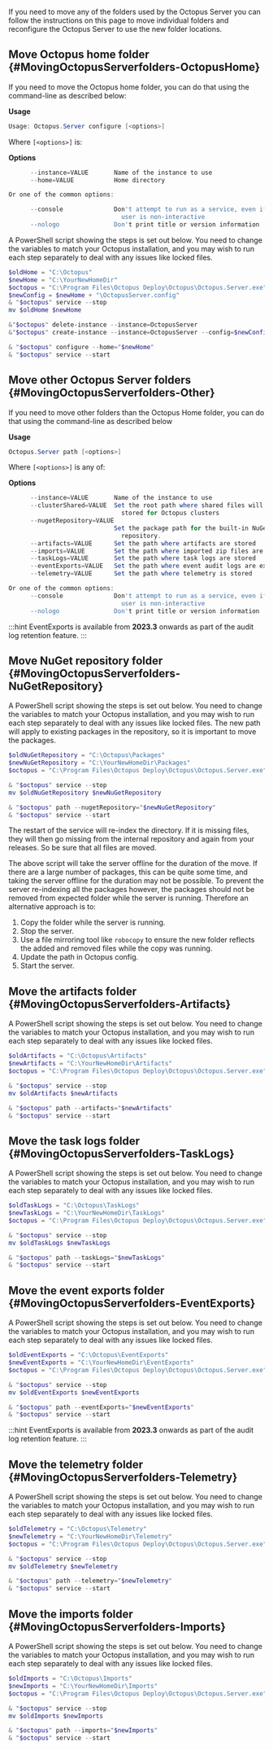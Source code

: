 If you need to move any of the folders used by the Octopus Server you can follow the instructions on this page to move individual folders and reconfigure the Octopus Server to use the new folder locations.

## Move Octopus home folder {#MovingOctopusServerfolders-OctopusHome}

If you need to move the Octopus home folder, you can do that using the command-line as described below:

**Usage**

```powershell
Usage: Octopus.Server configure [<options>]
```

Where `[<options>]` is:

**Options**

```powershell
      --instance=VALUE       Name of the instance to use
      --home=VALUE           Home directory

Or one of the common options:

      --console              Don't attempt to run as a service, even if the
                               user is non-interactive
      --nologo               Don't print title or version information
```

A PowerShell script showing the steps is set out below. You need to change the variables to match your Octopus installation, and you may wish to run each step separately to deal with any issues like locked files.

```powershell
$oldHome = "C:\Octopus"
$newHome = "C:\YourNewHomeDir"
$octopus = "C:\Program Files\Octopus Deploy\Octopus\Octopus.Server.exe"
$newConfig = $newHome + "\OctopusServer.config"
& "$octopus" service --stop
mv $oldHome $newHome

&"$octopus" delete-instance --instance=OctopusServer
&"$octopus" create-instance --instance=OctopusServer --config=$newConfig

& "$octopus" configure --home="$newHome"
& "$octopus" service --start
```

## Move other Octopus Server folders {#MovingOctopusServerfolders-Other}

If you need to move other folders than the Octopus Home folder, you can do that using the command-line as described below

**Usage**

```powershell
Octopus.Server path [<options>]
```

Where `[<options>]` is any of:

**Options**

```powershell
      --instance=VALUE       Name of the instance to use
      --clusterShared=VALUE  Set the root path where shared files will be
                               stored for Octopus clusters
      --nugetRepository=VALUE
                             Set the package path for the built-in NuGet
                               repository.
      --artifacts=VALUE      Set the path where artifacts are stored
      --imports=VALUE        Set the path where imported zip files are stored
      --taskLogs=VALUE       Set the path where task logs are stored
      --eventExports=VALUE   Set the path where event audit logs are exported
      --telemetry=VALUE      Set the path where telemetry is stored

Or one of the common options:
      --console              Don't attempt to run as a service, even if the
                               user is non-interactive
      --nologo               Don't print title or version information
```

:::hint
EventExports is available from **2023.3** onwards as part of the audit log retention feature.
:::

## Move NuGet repository folder {#MovingOctopusServerfolders-NuGetRepository}

A PowerShell script showing the steps is set out below. You need to change the variables to match your Octopus installation, and you may wish to run each step separately to deal with any issues like locked files. The new path will apply to existing packages in the repository, so it is important to move the packages.

```powershell
$oldNuGetRepository = "C:\Octopus\Packages"
$newNuGetRepository = "C:\YourNewHomeDir\Packages"
$octopus = "C:\Program Files\Octopus Deploy\Octopus\Octopus.Server.exe"

& "$octopus" service --stop
mv $oldNuGetRepository $newNuGetRepository

& "$octopus" path --nugetRepository="$newNuGetRepository"
& "$octopus" service --start
```
The restart of the service will re-index the directory. If it is missing files, they will then go missing from the internal repository and again from your releases. So be sure that all files are moved.

The above script will take the server offline for the duration of the move. If there are a large number of packages, this can be quite some time, and taking the server offline for the duration may not be possible. To prevent the server re-indexing all the packages however, the packages should not be removed from expected folder while the server is running. Therefore an alternative approach is to:

1. Copy the folder while the server is running.
1. Stop the server.
1. Use a file mirroring tool like `robocopy` to ensure the new folder reflects the added and removed files while the copy was running.
1. Update the path in Octopus config.
1. Start the server.

## Move the artifacts folder {#MovingOctopusServerfolders-Artifacts}

A PowerShell script showing the steps is set out below. You need to change the variables to match your Octopus installation, and you may wish to run each step separately to deal with any issues like locked files.

```powershell
$oldArtifacts = "C:\Octopus\Artifacts"
$newArtifacts = "C:\YourNewHomeDir\Artifacts"
$octopus = "C:\Program Files\Octopus Deploy\Octopus\Octopus.Server.exe"

& "$octopus" service --stop
mv $oldArtifacts $newArtifacts

& "$octopus" path --artifacts="$newArtifacts"
& "$octopus" service --start
```

## Move the task logs folder {#MovingOctopusServerfolders-TaskLogs}

A PowerShell script showing the steps is set out below. You need to change the variables to match your Octopus installation, and you may wish to run each step separately to deal with any issues like locked files.

```powershell
$oldTaskLogs = "C:\Octopus\TaskLogs"
$newTaskLogs = "C:\YourNewHomeDir\TaskLogs"
$octopus = "C:\Program Files\Octopus Deploy\Octopus\Octopus.Server.exe"

& "$octopus" service --stop
mv $oldTaskLogs $newTaskLogs

& "$octopus" path --taskLogs="$newTaskLogs"
& "$octopus" service --start
```

## Move the event exports folder {#MovingOctopusServerfolders-EventExports}

A PowerShell script showing the steps is set out below. You need to change the variables to match your Octopus installation, and you may wish to run each step separately to deal with any issues like locked files.

```powershell
$oldEventExports = "C:\Octopus\EventExports"
$newEventExports = "C:\YourNewHomeDir\EventExports"
$octopus = "C:\Program Files\Octopus Deploy\Octopus\Octopus.Server.exe"

& "$octopus" service --stop
mv $oldEventExports $newEventExports

& "$octopus" path --eventExports="$newEventExports"
& "$octopus" service --start
```

:::hint
EventExports is available from **2023.3** onwards as part of the audit log retention feature.
:::

## Move the telemetry folder {#MovingOctopusServerfolders-Telemetry}

A PowerShell script showing the steps is set out below. You need to change the variables to match your Octopus installation, and you may wish to run each step separately to deal with any issues like locked files.

```powershell
$oldTelemetry = "C:\Octopus\Telemetry"
$newTelemetry = "C:\YourNewHomeDir\Telemetry"
$octopus = "C:\Program Files\Octopus Deploy\Octopus\Octopus.Server.exe"

& "$octopus" service --stop
mv $oldTelemetry $newTelemetry

& "$octopus" path --telemetry="$newTelemetry"
& "$octopus" service --start
```

## Move the imports folder {#MovingOctopusServerfolders-Imports}

A PowerShell script showing the steps is set out below. You need to change the variables to match your Octopus installation, and you may wish to run each step separately to deal with any issues like locked files.

```powershell
$oldImports = "C:\Octopus\Imports"
$newImports = "C:\YourNewHomeDir\Imports"
$octopus = "C:\Program Files\Octopus Deploy\Octopus\Octopus.Server.exe"

& "$octopus" service --stop
mv $oldImports $newImports

& "$octopus" path --imports="$newImports"
& "$octopus" service --start
```